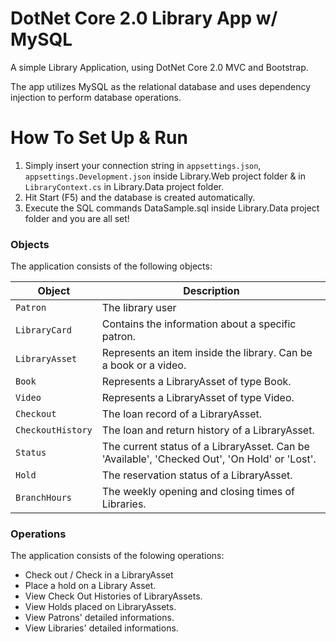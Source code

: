 # DotNet Core 2.0 Library App w/ MySQL

A simple Library Application, using DotNet Core 2.0 MVC and Bootstrap.

The app utilizes MySQL as the relational database and uses dependency injection to perform database operations.

# How To Set Up & Run

  1. Simply insert your connection string in ```appsettings.json```, ```appsettings.Development.json``` inside Library.Web project folder & in ```LibraryContext.cs``` in Library.Data project folder.
  2. Hit Start (F5) and the database is created automatically.
  3. Execute the SQL commands DataSample.sql inside Library.Data project folder and you are all set!

### Objects

The application consists of the following objects:

| Object | Description |
| ------ | ------ |
| ```Patron``` | The library user |
| ```LibraryCard``` | Contains the information about a specific patron.  |
| ```LibraryAsset``` | Represents an item inside the library. Can be a book or a video. |
| ```Book``` | Represents a LibraryAsset of type Book. |
| ```Video``` | Represents a LibraryAsset of type Video. |
| ```Checkout``` | The loan record of a LibraryAsset. |
| ```CheckoutHistory``` | The loan and return history of a LibraryAsset. |
| ```Status``` | The current status of a LibraryAsset. Can be 'Available', 'Checked Out', 'On Hold' or 'Lost'. |
| ```Hold``` | The reservation status of a LibraryAsset. |
| ```BranchHours``` | The weekly opening and closing times of Libraries. |

### Operations

The application consists of the folowing operations:

* Check out / Check in a LibraryAsset
* Place a hold on a Library Asset.
* View Check Out Histories of LibraryAssets.
* View Holds placed on LibraryAssets.
* View Patrons' detailed informations.
* View Libraries' detailed informations.
